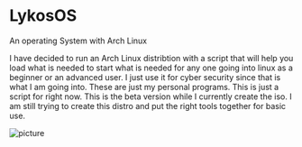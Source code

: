 # LykosOS

An operating System with Arch Linux

I have decided to run an Arch Linux distribtion with a script that will help you load what is needed to start what is needed for any one going into linux as a beginner or an advanced user.  I just use it for cyber security since that is what I am going into.  These are just my personal programs. This is just a script for right now.  This is the beta version while I currently create the iso.  I am still trying to create this distro and put the right tools together for basic use.  

![picture](file:///home/densetsu/Documents/VSCode/kisspng-deviantart-logo-emblem-gray-wolf-wolf-5ab4473bc69fb4.8792051115217641558136.png)

